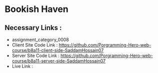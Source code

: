 # Bookish Haven

## Necessary Links :
- assignment_category_0008
- Client Site Code Link : https://github.com/Porgramming-Hero-web-course/b8a11-client-side-SaddamHossain07
- Server Site Code Link : https://github.com/Porgramming-Hero-web-course/b8a11-server-side-SaddamHossain07
- Live Link :

